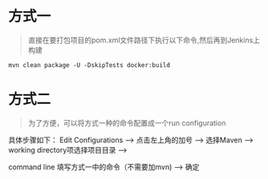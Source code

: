 # 方式一
> 直接在要打包项目的pom.xml文件路径下执行以下命令,然后再到Jenkins上构建

```shell script
mvn clean package -U -DskipTests docker:build
```

# 方式二
> 为了方便，可以将方式一种的命令配置成一个run configuration

具体步骤如下：
Edit Configurations --> 点击左上角的加号 --> 选择Maven --> working directory项选择项目目录 -->

command line 填写方式一中的命令（不需要加mvn) --> 确定 

